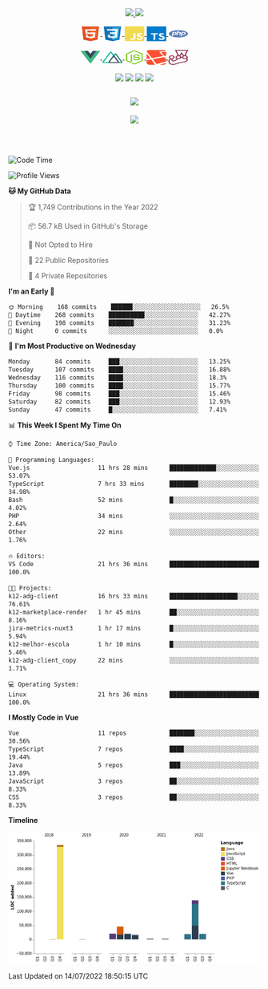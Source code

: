 <div align="center">
  <a href="https://github.com/Rodolfo-Santos">
  <img height="180em" src="https://github-readme-stats.vercel.app/api?username=Rodolfo-Santos&show_icons=true&theme=monokai&include_all_commits=true&count_private=true"/>
  <img height="180em" src="https://github-readme-stats.vercel.app/api/top-langs/?username=Rodolfo-Santos&layout=compact&langs_count=7&theme=monokai"/>
</div>
<br/>

<div align="center">
  <img align="center" alt="HTML" height="30" width="40" src="https://raw.githubusercontent.com/devicons/devicon/master/icons/html5/html5-original.svg">
  <img align="center" alt="CSS" height="30" width="40" src="https://raw.githubusercontent.com/devicons/devicon/master/icons/css3/css3-original.svg">
  <img align="center" alt="JS" height="30" width="40" src="https://raw.githubusercontent.com/devicons/devicon/master/icons/javascript/javascript-plain.svg">
  <img align="center" alt="TS" height="30" width="40" src="https://raw.githubusercontent.com/devicons/devicon/master/icons/typescript/typescript-plain.svg">
  <img align="center" alt="PHP" height="30" width="40" src="https://raw.githubusercontent.com/devicons/devicon/master/icons/php/php-plain.svg">
</div>
  
<br/>
  
<div align="center">
  <img align="center" alt="VueJS" height="30" width="40" src="https://raw.githubusercontent.com/devicons/devicon/master/icons/vuejs/vuejs-original.svg">
  <img align="center" alt="NuxtJS" height="30" width="40" src="https://raw.githubusercontent.com/devicons/devicon/master/icons/nuxtjs/nuxtjs-original.svg">
  <img align="center" alt="NodeJS" height="30" width="40" src="https://raw.githubusercontent.com/devicons/devicon/master/icons/nodejs/nodejs-plain.svg">
  <img align="center" alt="Laravel" height="30" width="40" src="https://raw.githubusercontent.com/devicons/devicon/master/icons/laravel/laravel-plain.svg">
  <img align="center" alt="Blade" height="30" width="40" src="https://raw.githubusercontent.com/devicons/devicon/master/icons/jest/jest-plain.svg">
</div>
  
<br/>
  
<div align="center"> 
  <a href="https://www.instagram.com/rodolfo.d.santos/" target="_blank"><img src="https://img.shields.io/badge/-Instagram-%23E4405F?style=for-the-badge&logo=instagram&logoColor=white" target="_blank"></a>
 <a href="https://discord.gg/7h4QC4MA" target="_blank"><img src="https://img.shields.io/badge/Discord-7289DA?style=for-the-badge&logo=discord&logoColor=white" target="_blank"></a> 
  <a href="mailto:rodolfodossantos29@gmail.com" target="_blank"><img src="https://img.shields.io/badge/-Gmail-%23333?style=for-the-badge&logo=gmail&logoColor=white"></a>
  <a href="https://www.linkedin.com/in/rodolfosantos29/" target="_blank"><img src="https://img.shields.io/badge/-LinkedIn-%230077B5?style=for-the-badge&logo=linkedin&logoColor=white" target="_blank"></a>  
</div>
  
##
 
<div align="center">
   <img height="180em" src="http://github-readme-streak-stats.herokuapp.com?user=rodolfo-santos&theme=monokai&hide_border=true&date_format=M%20j%5B%2C%20Y%5D"/>
</div>
  
<br/>
  
<div align="center">
  <img src="https://activity-graph.herokuapp.com/graph?username=rodolfo-santos&custom_title=Rodolfo%27s%20activity%20graph&theme=monokai&hide_border=true"/>
</div>
  
##
<br/>
  
<!--START_SECTION:waka-->
![Code Time](http://img.shields.io/badge/Code%20Time-0%20secs-blue)

![Profile Views](http://img.shields.io/badge/Profile%20Views-4-blue)

**🐱 My GitHub Data** 

> 🏆 1,749 Contributions in the Year 2022
 > 
> 📦 56.7 kB Used in GitHub's Storage 
 > 
> 🚫 Not Opted to Hire
 > 
> 📜 22 Public Repositories 
 > 
> 🔑 4 Private Repositories  
 > 
**I'm an Early 🐤** 

```text
🌞 Morning    168 commits    ██████░░░░░░░░░░░░░░░░░░░   26.5% 
🌆 Daytime    268 commits    ██████████░░░░░░░░░░░░░░░   42.27% 
🌃 Evening    198 commits    ███████░░░░░░░░░░░░░░░░░░   31.23% 
🌙 Night      0 commits      ░░░░░░░░░░░░░░░░░░░░░░░░░   0.0%

```
📅 **I'm Most Productive on Wednesday** 

```text
Monday       84 commits     ███░░░░░░░░░░░░░░░░░░░░░░   13.25% 
Tuesday      107 commits    ████░░░░░░░░░░░░░░░░░░░░░   16.88% 
Wednesday    116 commits    ████░░░░░░░░░░░░░░░░░░░░░   18.3% 
Thursday     100 commits    ████░░░░░░░░░░░░░░░░░░░░░   15.77% 
Friday       98 commits     ███░░░░░░░░░░░░░░░░░░░░░░   15.46% 
Saturday     82 commits     ███░░░░░░░░░░░░░░░░░░░░░░   12.93% 
Sunday       47 commits     █░░░░░░░░░░░░░░░░░░░░░░░░   7.41%

```


📊 **This Week I Spent My Time On** 

```text
⌚︎ Time Zone: America/Sao_Paulo

💬 Programming Languages: 
Vue.js                   11 hrs 28 mins      █████████████░░░░░░░░░░░░   53.07% 
TypeScript               7 hrs 33 mins       ████████░░░░░░░░░░░░░░░░░   34.98% 
Bash                     52 mins             █░░░░░░░░░░░░░░░░░░░░░░░░   4.02% 
PHP                      34 mins             ░░░░░░░░░░░░░░░░░░░░░░░░░   2.64% 
Other                    22 mins             ░░░░░░░░░░░░░░░░░░░░░░░░░   1.76%

🔥 Editors: 
VS Code                  21 hrs 36 mins      █████████████████████████   100.0%

🐱‍💻 Projects: 
k12-adg-client           16 hrs 33 mins      ███████████████████░░░░░░   76.61% 
k12-marketplace-render   1 hr 45 mins        ██░░░░░░░░░░░░░░░░░░░░░░░   8.16% 
jira-metrics-nuxt3       1 hr 17 mins        █░░░░░░░░░░░░░░░░░░░░░░░░   5.94% 
k12-melhor-escola        1 hr 10 mins        █░░░░░░░░░░░░░░░░░░░░░░░░   5.46% 
k12-adg-client_copy      22 mins             ░░░░░░░░░░░░░░░░░░░░░░░░░   1.71%

💻 Operating System: 
Linux                    21 hrs 36 mins      █████████████████████████   100.0%

```

**I Mostly Code in Vue** 

```text
Vue                      11 repos            ███████░░░░░░░░░░░░░░░░░░   30.56% 
TypeScript               7 repos             ████░░░░░░░░░░░░░░░░░░░░░   19.44% 
Java                     5 repos             ███░░░░░░░░░░░░░░░░░░░░░░   13.89% 
JavaScript               3 repos             ██░░░░░░░░░░░░░░░░░░░░░░░   8.33% 
CSS                      3 repos             ██░░░░░░░░░░░░░░░░░░░░░░░   8.33%

```


**Timeline**

![Chart not found](https://raw.githubusercontent.com/rodolfo-santos/rodolfo-santos/main/charts/bar_graph.png) 


 Last Updated on 14/07/2022 18:50:15 UTC
<!--END_SECTION:waka-->     
              
